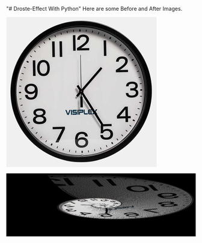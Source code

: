 "# Droste-Effect With Python" 
Here are some Before and After Images.




![alt text](Images/clock.jpg)



![alt text](Images/clockAfter.jpg)
